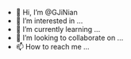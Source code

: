 - 👋 Hi, I’m @GJiNian
- 👀 I’m interested in ...
- 🌱 I’m currently learning ...
- 💞️ I’m looking to collaborate on ...
- 📫 How to reach me ...

<!---
GJiNian/GJiNian is a ✨ special ✨ repository because its `README.md` (this file) appears on your GitHub profile.
You can click the Preview link to take a look at your changes.
--->

